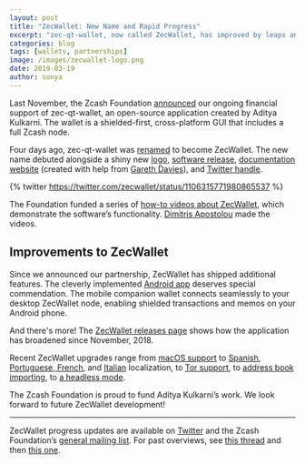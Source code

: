 ```yaml
---
layout: post
title: "ZecWallet: New Name and Rapid Progress"
excerpt: "zec-qt-wallet, now called ZecWallet, has improved by leaps and bounds."
categories: blog
tags: [wallets, partnerships]
image: /images/zecwallet-logo.png
date: 2019-03-19
author: sonya
---
```


Last November, the Zcash Foundation [announced](https://www.zfnd.org/blog/wallet-agreements/) our ongoing financial support of zec-qt-wallet, an open-source application created by Aditya Kulkarni. The wallet is a shielded-first, cross-platform GUI that includes a full Zcash node.

Four days ago, zec-qt-wallet was [renamed](https://forum.zcashcommunity.com/t/help-rename-rebrand-zec-qt-wallet/32843/38) to become ZecWallet. The new name debuted alongside a shiny new [logo](https://www.zfnd.org/images/zecwallet-logo.png), [software release](https://github.com/ZcashFoundation/zec-qt-wallet/releases/tag/0.6.2), [documentation website](https://docs.zecwallet.co/) (created with help from [Gareth Davies](https://garethtdavies.com/)), and [Twitter handle](https://twitter.com/zecwallet).

{% twitter https://twitter.com/zecwallet/status/1106315771980865537 %}

The Foundation funded a series of [how-to videos about ZecWallet](https://www.youtube.com/playlist?list=PL40dyJ0UYTLLHPn32ssquceDDl11G6MsN), which demonstrate the software’s functionality. [Dimitris Apostolou](http://www.dimitrisapostolou.com) made the videos.

## Improvements to ZecWallet

Since we announced our partnership, ZecWallet has shipped additional features. The cleverly implemented [Android app](https://play.google.com/store/apps/details?id=com.adityapk.zcash.zqwandroid) deserves special commendation. The mobile companion wallet connects seamlessly to your desktop ZecWallet node, enabling shielded transactions and memos on your Android phone.

And there's more! The [ZecWallet releases page](https://github.com/ZcashFoundation/zecwallet/releases) shows how the application has broadened since November, 2018.

Recent ZecWallet upgrades range from [macOS support](https://github.com/ZcashFoundation/zecwallet/releases/tag/0.4.0) to [Spanish](https://github.com/ZcashFoundation/zecwallet/releases/tag/0.5.1), [Portuguese, French](https://github.com/ZcashFoundation/zecwallet/releases/tag/v0.5.2), and [Italian](https://github.com/ZcashFoundation/zecwallet/releases/tag/0.6.1) localization, to [Tor support](https://github.com/ZcashFoundation/zecwallet/releases/tag/0.5.5), to [address book importing](https://github.com/ZcashFoundation/zecwallet/releases/tag/v0.5.6), to [a headless mode](https://github.com/ZcashFoundation/zecwallet/releases/tag/0.6.1).

The Zcash Foundation is proud to fund Aditya Kulkarni’s work. We look forward to future ZecWallet development!

-----

ZecWallet progress updates are available on [Twitter](https://twitter.com/zecwallet) and the Zcash Foundation’s [general mailing list](https://lists.zfnd.org/mailman/listinfo/general). For past overviews, see [this thread](https://lists.zfnd.org/pipermail/general/2018/000021.html) and then [this one](https://lists.zfnd.org/pipermail/general/2019/000036.html).
